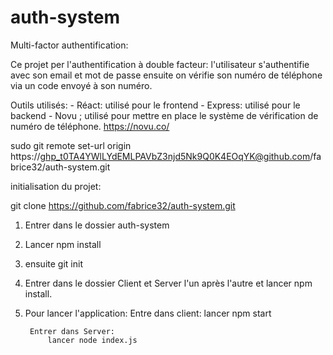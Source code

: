 # auth-system
Multi-factor authentification:

Ce projet per l'authentification à double facteur: l'utilisateur s'authentifie avec son email et mot de passe ensuite  on vérifie son numéro de téléphone via un code envoyé à son numéro.

Outils utilisés:
    - Réact: utilisé pour le frontend
    - Express: utilisé pour le backend
    - Novu ; utilisé pour mettre en place le système de vérification de numéro de téléphone. https://novu.co/

sudo git remote set-url origin https://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@github.com/fabrice32/auth-system.git


initialisation du projet:

git clone https://github.com/fabrice32/auth-system.git

1) Entrer dans le dossier auth-system
2) Lancer npm install
3) ensuite git init
4) Entrer dans le dossier Client et Server l'un après l'autre et lancer npm install.
5) Pour lancer l'application:
        Entre dans client:
            lancer npm start
        
        Entrer dans Server:
            lancer node index.js